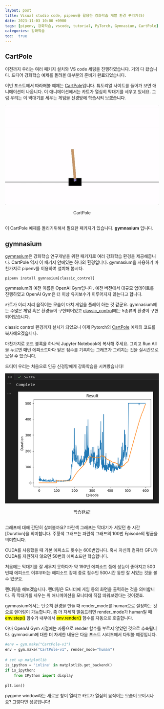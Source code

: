 ```yaml
---
layout: post
title: Visual studio code, pipenv를 활용한 강화학습 개발 환경 꾸리기(5)
date: 2023-11-03 10:00 +0900
tags: [pipenv, 강화학습, vscode, tutorial, PyTorch, Gymnasium, CartPole]
categories: 강화학습
toc:  true
---
```


## CartPole

이전까지 우리는 여러 패키지 설치와 VS code 세팅을 진행하였습니다.
거의 다 왔습니다.
드디어 강화학습 예제를 돌려볼 대부분의 준비가 완료되었습니다.

이번 포스트에서 따라해볼 예제는 [CartPole](https://pytorch.org/tutorials/intermediate/reinforcement_q_learning.html)입니다.
튜토리얼 사이트를 들어가 보면 애니메이션이 나옵니다.
이 애니메이션에서는 카트가 열심히 막대기를 세우고 있네요.
그럼 우리는 이 막대기를 세우는 게임을 신경망에 학습시켜 보겠습니다.

![CartPole](/assets/img/RL_5/cartpole.gif)
<center>CartPole</center>
<br/>

이 CartPole 예제를 돌리기위해서 필요한 패키지가 있습니다.
__gymnasium__ 입니다.

## gymnasium

[gymnasium](https://gymnasium.farama.org/index.html)은 강화학습 연구개발을 위한 패키지로 여러 강화학습 환경을 제공해줍니다.
CartPole 역시 이 패키지 안에있는 하나의 환경입니다.
gymnasium을 사용하기 마찬가지로 pipenv를 이용하여 설치해 봅시다.

```console
pipenv install gymnasium[classic_control]
```
gymnasium의 예전 이름은 OpenAI Gym입니다.
예전 버전에서 대규모 업데이트를 진행하였고 OpenAI Gym은 더 이상 유지보수가 이루어지지 않는다고 합니다.

카트가 이리 저리 움직이는 모습이 마치 게임을 플레이 하는 것 같군요.
gymnasium에는 수많은 게임 혹은 환경들이 구현되어있고 [classic_control](https://gymnasium.farama.org/environments/classic_control/#)에는 5종류의 환경이 구현되어있습니다.

classic control 환경까지 설치가 되었으니 이제 Pytorch의 [CartPole](https://pytorch.org/tutorials/intermediate/reinforcement_q_learning.html) 예제의 코드를 복사해오겠습니다.

마찬가지로 코드 블록을 하나씩 Jupyter Notebook에 복사해 주세요.
그리고 Run All을 누르면 매번 에피소드마다 얻은 점수를 기록하는 그래프가 그려지는 것을 실시간으로 보실 수 있습니다.

드디어 우리는 처음으로 인공 신경망에게 강화학습을 시켜봤습니다!

![RL_result](/assets/img/RL_5/RL_result.PNG)
<center>학습완료!</center>
<br/>

그래프에 대해 간단히 살펴볼까요?
파란색 그래프는 막대기가 서있던 총 시간 \[Duration\]을 의미합니다.
주황색 그래프는 파란색 그래프의 100번 Episode의 평균을 의미합니다.

CUDA를 사용했을 때 기본 에피소드 횟수는 600번입니다.
혹시 자신의 컴퓨터 GPU가 CUDA를 지원하지 않으면 50번의 에피소드만 학습합니다.

처음에는 막대기를 잘 세우지 못하다가 약 190번 에피소드 쯤에 성능이 좋아지고 500번째 에피소드 이후부터는 에피소드 강제 종료 점수인 500시간 동안 잘 서있는 것을 볼 수 있군요.

렌더링을 해보겠습니다.
렌더링은 모니터에 게임 등의 화면을 출력하는 것을 의미합니다.
즉 막대기를 세우는 위 애니메이션을 모니터에 직접 띄워보겠다는 것이겠죠.

gymnasium에서는 단순히 환경을 만들 때 render_mode를 human으로 설정하는 것으로 렌더링이 가능합니다.
좀 더 자세히 말씀드리면 render_mode가 human일 때 <mark>env.step()</mark> 함수가 내부에서 <mark>env.render()</mark> 함수를 자동으로 호출합니다.

아마 OpenAI Gym 시절에는 자동으로 render 함수를 부르지 않았던 것으로 추측됩니다.
gymnasium에 대한 더 자세한 내용은 다음 포스트 시리즈에서 다뤄볼 예정입니다.

```python
#env = gym.make("CartPole-v1")
env = gym.make("CartPole-v1", render_mode="human")

# set up matplotlib
is_ipython = 'inline' in matplotlib.get_backend()
if is_ipython:
    from IPython import display

plt.ion()
```

pygame window라는 새로운 창이 열리고 카트가 열심히 움직이는 모습이 보이시나요?
그렇다면 성공입니다!